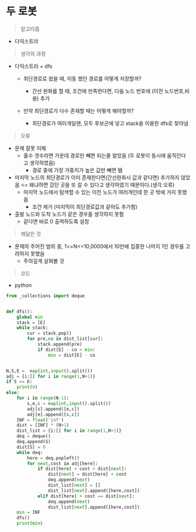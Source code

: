 # 두 로봇

> 알고리즘

- 다익스트라



> 생각의 과정

- 다익스트라 + dfs

  - 최단경로로 왔을 때, 이동 했던 경로를 어떻게 저장할까?
    - 간선 완화를 할 때, 조건에 만족한다면, 다음 노드 번호에 (이전 노드번호,비용) 추가

  - 만약 최단경로가 다수 존재할 때는 어떻게 해야할까?
    - 최단경로가 여러개일땐, 모두 후보군에 넣고 stack을 이용한 dfs로 찾아냄

  

> 오류

- 문제 잘못 이해
  - 홀수 갯수라면 가운데 경로만 빼면 되는줄 알았음 (두 로봇이 동시에 움직인다고 생각하였음)
    - 경로 중에 가장 가중치가 높은 값만 빼면 됌
- 마지막 노드의 최단경로가 이미 존재한다면(간선완화시 값과 같다면) 추가하지 않았음 <= 왜냐하면 갔던 곳을 또 갈 수 있다고 생각하였기 때문이다.(생각 오류)
  - 마지막 노드에서 탐색할 수 있는 이전 노드가 여러개인데 한 곳 밖에 가지 못했음
    - 조건 제거 (마지막이 최단경로값과 같아도 추가함)
- 출발 노드와 도착 노드가 같은 경우를 생각하지 못함
  - 같다면 바로 0 출력하도록 설정



> 깨달은 것

- 문제의 주어진 범위 중, 1<=N<=10,0000에서 10만에 집중한 나머지 1인 경우를 고려하지 못했음
  - 주의깊게 살펴볼 것



> 코드

- python

```python
from _collections import deque


def dfs():
    global min
    stack = [E]
    while stack:
        cur = stack.pop()
        for pre,co in dist_list[cur]:
            stack.append(pre)
            if dist[E] - co < min:
                min = dist[E] - co


N,S,E =  map(int,input().split())
adj = {i:[] for i in range(1,N+1)}
if S == E:
    print(0)
else:
    for i in range(N-1):
        s,e,c = map(int,input().split())
        adj[s].append([e,c])
        adj[e].append([s,c])
    INF = float('inf')
    dist = [INF] * (N+1)
    dist_list = {i:[] for i in range(1,N+1)}
    deq = deque()
    deq.append(S)
    dist[S] = 0
    while deq:
        here = deq.popleft()
        for next,cost in adj[here]:
            if dist[here] + cost < dist[next]:
                dist[next] = dist[here] + cost
                deq.append(next)
                dist_list[next] = []
                dist_list[next].append([here,cost])
            elif dist[here] + cost == dist[next]:
                deq.append(next)
                dist_list[next].append([here,cost])
    min = INF
    dfs()
    print(min)
```

